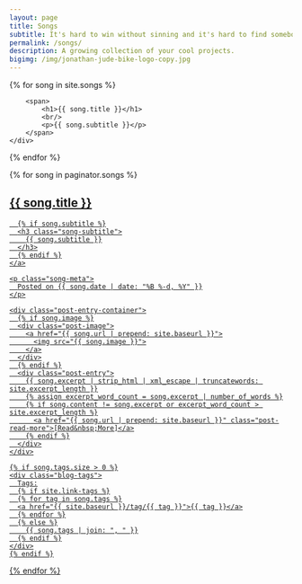 ```yaml
---
layout: page
title: Songs
subtitle: It's hard to win without sinning and it's hard to find somebody to <sup>TT</sup>love…
permalink: /songs/
description: A growing collection of your cool projects.
bigimg: /img/jonathan-jude-bike-logo-copy.jpg
---
```


{% for song in site.songs %}
<div>
    <div>

        <span>
            <h1>{{ song.title }}</h1>
            <br/>
            <p>{{ song.subtitle }}</p>
        </span>
    </div>
</div>

{% endfor %}

<div class="songs-list">
  {% for song in paginator.songs %}
  <article class="post-preview">
    <a href="{{ song.url | prepend: site.baseurl }}">
	  <h2 class="song-title">{{ song.title }}</h2>

	  {% if song.subtitle %}
	  <h3 class="song-subtitle">
	    {{ song.subtitle }}
	  </h3>
	  {% endif %}
    </a>

    <p class="song-meta">
      Posted on {{ song.date | date: "%B %-d, %Y" }}
    </p>

    <div class="post-entry-container">
      {% if song.image %}
      <div class="post-image">
        <a href="{{ song.url | prepend: site.baseurl }}">
          <img src="{{ song.image }}">
        </a>
      </div>
      {% endif %}
      <div class="post-entry">
        {{ song.excerpt | strip_html | xml_escape | truncatewords: site.excerpt_length }}
        {% assign excerpt_word_count = song.excerpt | number_of_words %}
        {% if song.content != song.excerpt or excerpt_word_count > site.excerpt_length %}
          <a href="{{ song.url | prepend: site.baseurl }}" class="post-read-more">[Read&nbsp;More]</a>
        {% endif %}
      </div>
    </div>

    {% if song.tags.size > 0 %}
    <div class="blog-tags">
      Tags:
      {% if site.link-tags %}
      {% for tag in song.tags %}
      <a href="{{ site.baseurl }}/tag/{{ tag }}">{{ tag }}</a>
      {% endfor %}
      {% else %}
        {{ song.tags | join: ", " }}
      {% endif %}
    </div>
    {% endif %}

   </article>
  {% endfor %}
</div>
